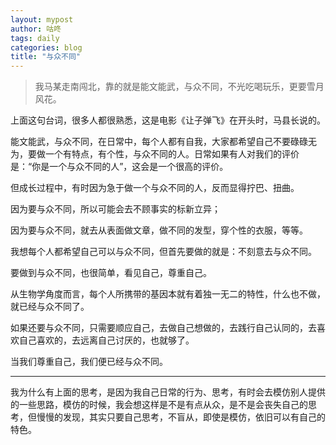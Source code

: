 ```yaml
---
layout: mypost
author: 咕咚
tags: daily
categories: blog
title: "与众不同"
---
```


> 我马某走南闯北，靠的就是能文能武，与众不同，不光吃喝玩乐，更要雪月风花。
> 

上面这句台词，很多人都很熟悉，这是电影《让子弹飞》在开头时，马县长说的。

能文能武，与众不同，在日常中，每个人都有自我，大家都希望自己不要碌碌无为，要做一个有特点，有个性，与众不同的人。日常如果有人对我们的评价是：“你是一个与众不同的人”，这会是一个很高的评价。

但成长过程中，有时因为急于做一个与众不同的人，反而显得拧巴、扭曲。

因为要与众不同，所以可能会去不顾事实的标新立异；

因为要与众不同，就去从表面做文章，做不同的发型，穿个性的衣服，等等。

我想每个人都希望自己可以与众不同，但首先要做的就是：不刻意去与众不同。

要做到与众不同，也很简单，看见自己，尊重自己。

从生物学角度而言，每个人所携带的基因本就有着独一无二的特性，什么也不做，就已经与众不同了。

如果还要与众不同，只需要顺应自己，去做自己想做的，去践行自己认同的，去喜欢自己喜欢的，去远离自己讨厌的，也就够了。

当我们尊重自己，我们便已经与众不同。

---

我为什么有上面的思考，是因为我自己日常的行为、思考，有时会去模仿别人提供的一些思路，模仿的时候，我会想这样是不是有点从众，是不是会丧失自己的思考，但慢慢的发现，其实只要自己思考，不盲从，即使是模仿，依旧可以有自己的特色。